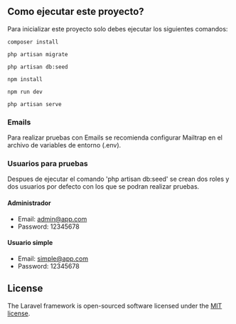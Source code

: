 ## Como ejecutar este proyecto?
Para inicializar este proyecto solo debes ejecutar los siguientes comandos:
```
composer install
```

```
php artisan migrate
```

```
php artisan db:seed
```

```
npm install
```

```
npm run dev
```

```
php artisan serve
```

### Emails
Para realizar pruebas con Emails se recomienda configurar Mailtrap en el archivo de variables de entorno (.env).

### Usuarios para pruebas
Despues de ejecutar el comando 'php artisan db:seed' se crean dos roles y dos usuarios por defecto con los que se podran realizar pruebas.

#### Administrador
* Email: admin@app.com
* Password: 12345678

#### Usuario simple
* Email: simple@app.com
* Password: 12345678

## License

The Laravel framework is open-sourced software licensed under the [MIT license](https://opensource.org/licenses/MIT).
